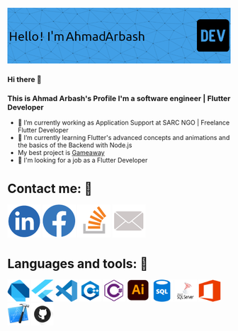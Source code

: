 ![Header](./header.png)
### Hi there 👋
### This is Ahmad Arbash's Profile I'm a software engineer | Flutter Developer
- 🔭 I’m currently working as Application Support at SARC NGO | Freelance Flutter Developer
- 🌱 I’m currently learning Flutter's advanced concepts and animations and the basics of the Backend with Node.js
- My best project is [Gameaway](https://play.google.com/store/apps/details?id=com.aplustechnologies.gameaway)
- 👯 I'm looking for a job as a Flutter Developer
# Contact me: 🤝

[![IconAltText](./in.png)](https://www.linkedin.com/in/ahmad-arbash-14a57b145/)
[![IconAltText](./fb.png)](https://www.facebook.com/ahmad.arbash.97/)
[![IconAltText](./stack.png)](https://stackoverflow.com/users/13520706/ahmad-ar)
[![Email](./em.png)](ahmad.arbash.97@outlook.com)

# Languages and tools: 🤝
<img src="./Dart.png" alt="Dart" width="50" height="50"> <img src="./Flutter.png" alt="Flutter" width="50" height="50"> <img src="./vscode.png" alt="vscode" width="50" height="50"> <img src="./c++.png" alt="c++" width="50" height="50"> <img src="./csharp.png" alt="csharp" width="50" height="50"> <img src="./ai.png" alt="ai" width="50" height="50"> <img src="./sql.png" alt="sql" width="50" height="50"> <img src="./sqlserver.png" alt="sqlserver" width="50" height="50"> <img src="./office.png" alt="office" width="50" height="50"> <img src="./xcode.png" alt="xcode" width="50" height="50"> <img src="./gh.png" alt="gh" width="50" height="50">  







<!--
**AHMADARBASH/AHMADARBASH** is a ✨ _special_ ✨ repository because its `README.md` (this file) appears on your GitHub profile.

Here are some ideas to get you started:

- 🔭 I’m currently working on ...
- 🌱 I’m currently learning ...
- 👯 I’m looking to collaborate on ...
- 🤔 I’m looking for help with ...
- 💬 Ask me about ...
- 📫 How to reach me: ...
- 😄 Pronouns: ...
- ⚡ Fun fact: ...
-->
